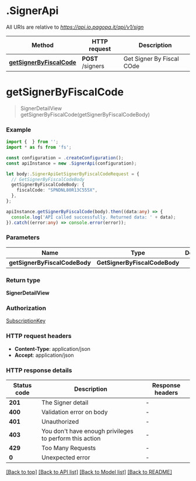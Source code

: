 # .SignerApi

All URIs are relative to *https://api.io.pagopa.it/api/v1/sign*

Method | HTTP request | Description
------------- | ------------- | -------------
[**getSignerByFiscalCode**](SignerApi.md#getSignerByFiscalCode) | **POST** /signers | Get Signer By Fiscal COde


# **getSignerByFiscalCode**
> SignerDetailView getSignerByFiscalCode(getSignerByFiscalCodeBody)


### Example


```typescript
import {  } from '';
import * as fs from 'fs';

const configuration = .createConfiguration();
const apiInstance = new .SignerApi(configuration);

let body:.SignerApiGetSignerByFiscalCodeRequest = {
  // GetSignerByFiscalCodeBody
  getSignerByFiscalCodeBody: {
    fiscalCode: "SPNDNL80R13C555X",
  },
};

apiInstance.getSignerByFiscalCode(body).then((data:any) => {
  console.log('API called successfully. Returned data: ' + data);
}).catch((error:any) => console.error(error));
```


### Parameters

Name | Type | Description  | Notes
------------- | ------------- | ------------- | -------------
 **getSignerByFiscalCodeBody** | **GetSignerByFiscalCodeBody**|  |


### Return type

**SignerDetailView**

### Authorization

[SubscriptionKey](README.md#SubscriptionKey)

### HTTP request headers

 - **Content-Type**: application/json
 - **Accept**: application/json


### HTTP response details
| Status code | Description | Response headers |
|-------------|-------------|------------------|
**201** | The Signer detail |  -  |
**400** | Validation error on body |  -  |
**401** | Unauthorized |  -  |
**403** | You don&#39;t have enough privileges to perform this action |  -  |
**429** | Too Many Requests |  -  |
**0** | Unexpected error |  -  |

[[Back to top]](#) [[Back to API list]](README.md#documentation-for-api-endpoints) [[Back to Model list]](README.md#documentation-for-models) [[Back to README]](README.md)


